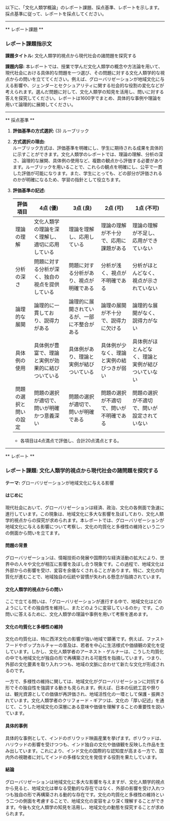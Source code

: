 以下に、「文化人類学概論」のレポート課題、採点基準、レポートを示します。採点基準に従って、レポートを採点してください。

---------------------------------------
** レポート課題 **

### レポート課題指示文

**課題タイトル:** 文化人類学的視点から現代社会の諸問題を探究する

**課題内容:** 本レポートでは、授業で学んだ文化人類学の概念や方法論を用いて、現代社会における具体的な問題を一つ選び、その問題に対する文化人類学的な視点からの問いを立ててください。例えば、グローバリゼーションが地域文化に与える影響や、ジェンダーとセクシュアリティに関する社会的な役割の変化などが考えられます。選んだ問題に対して、文化人類学の知見を活用し、問いに対する答えを探究してください。レポートは1600字でまとめ、具体的な事例や理論を用いて論理的に展開してください。

---------------------------------------
** 採点基準 **

1. **評価基準の方式選択:** (3) ルーブリック

2. **方式選択の理由:**  
   ルーブリック方式は、評価基準を明確にし、学生に期待される成果を具体的に示すことができます。文化人類学のレポートでは、理論の理解、分析の深さ、論理的な展開、具体例の使用など、複数の観点から評価する必要があります。ルーブリックを用いることで、これらの観点を明確にし、公平で一貫した評価が可能になります。また、学生にとっても、どの部分が評価されるのかが明確になるため、学習の指針として役立ちます。

3. **評価基準の記述:**

   | 評価項目           | 4点 (優)                                      | 3点 (良)                                      | 2点 (可)                                      | 1点 (不可)                                    |
   |--------------------|-----------------------------------------------|-----------------------------------------------|-----------------------------------------------|-----------------------------------------------|
   | 理論の理解         | 文化人類学の理論を深く理解し、適切に応用している | 理論を理解し、応用している                     | 理論の理解が不十分で、応用に課題がある         | 理論の理解が不足し、応用ができていない         |
   | 分析の深さ         | 問題に対する分析が深く、独自の視点を提供している | 問題に対する分析があり、視点が明確である       | 分析が浅く、視点が不明確である                 | 分析がほとんどなく、視点が示されていない       |
   | 論理的な展開       | 論理的に一貫しており、説得力がある             | 論理的に展開されているが、一部に不整合がある   | 論理の展開が不十分で、説得力に欠ける           | 論理的な展開がなく、説得力がない               |
   | 具体例の使用       | 具体例が豊富で、理論と実例が効果的に結びついている | 具体例があり、理論と実例が結びついている       | 具体例が少なく、理論と実例の結びつきが弱い     | 具体例がほとんどなく、理論と実例が結びついていない |
   | 問題の選択と問いの設定 | 問題の選択が適切で、問いが明確かつ意義深い     | 問題の選択が適切で、問いが明確である           | 問題の選択が不適切で、問いが不明確である       | 問題の選択が不適切で、問いが設定されていない   |

   - 各項目は4点満点で評価し、合計20点満点とする。

---------------------------------------
** レポート **
### レポート課題: 文化人類学的視点から現代社会の諸問題を探究する

**テーマ:** グローバリゼーションが地域文化に与える影響

#### はじめに

現代社会において、グローバリゼーションは経済、政治、文化の各側面で急速に進行しています。この現象は、地域文化に多大な影響を及ぼしており、文化人類学的視点からの探究が求められます。本レポートでは、グローバリゼーションが地域文化に与える影響について考察し、文化の均質化と多様性の維持という二つの側面から問いを立てます。

#### 問題の背景

グローバリゼーションは、情報技術の発展や国際的な経済活動の拡大により、世界中の人々や文化が相互に影響を及ぼし合う現象です。この過程で、地域文化は外部からの影響を受け、変容を余儀なくされることがあります。特に、文化の均質化が進むことで、地域独自の伝統や習慣が失われる懸念が指摘されています。

#### 文化人類学的視点からの問い

ここで立てる問いは、「グローバリゼーションが進行する中で、地域文化はどのようにしてその独自性を維持し、またどのように変容しているのか」です。この問いに答えるために、文化人類学の理論や事例を用いて考察を進めます。

#### 文化の均質化と多様性の維持

文化の均質化は、特に西洋文化の影響が強い地域で顕著です。例えば、ファストフードやポップカルチャーの普及は、若者を中心に生活様式や価値観の変化を促しています。しかし、文化人類学者のアーネスト・ゲルナーは、こうした均質化の中でも地域文化が独自の形で再構築される可能性を指摘しています。つまり、外部の文化要素を取り入れつつも、地域の文脈に合わせて新たな文化が形成されるのです。

一方で、多様性の維持に関しては、地域文化がグローバリゼーションに対抗する形でその独自性を強調する動きも見られます。例えば、日本の伝統工芸や祭りは、観光資源としての価値が再評価され、地域活性化の一環として保護・振興されています。文化人類学者のクリフォード・ギアツは、文化の「厚い記述」を通じて、こうした地域文化の深層にある意味や価値を理解することの重要性を説いています。

#### 具体的事例

具体的な事例として、インドのボリウッド映画産業を挙げます。ボリウッドは、ハリウッドの影響を受けつつも、インド独自の文化や価値観を反映した作品を生み出しています。これにより、インド文化の国際的な認知度が高まる一方で、国内外の視聴者に対してインドの多様な文化を発信する役割を果たしています。

#### 結論

グローバリゼーションは地域文化に多大な影響を与えますが、文化人類学的視点から見ると、地域文化は単なる受動的な存在ではなく、外部の影響を受け入れつつも独自の形で再構築される動的な存在です。文化の均質化と多様性の維持という二つの側面を考慮することで、地域文化の変容をより深く理解することができます。今後も文化人類学の知見を活用し、地域文化の動態を探究することが求められます。

